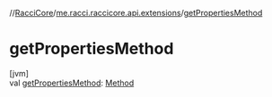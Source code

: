 //[RacciCore](../../index.md)/[me.racci.raccicore.api.extensions](index.md)/[getPropertiesMethod](get-properties-method.md)

# getPropertiesMethod

[jvm]\
val [getPropertiesMethod](get-properties-method.md): [Method](https://docs.oracle.com/javase/8/docs/api/java/lang/reflect/Method.html)

